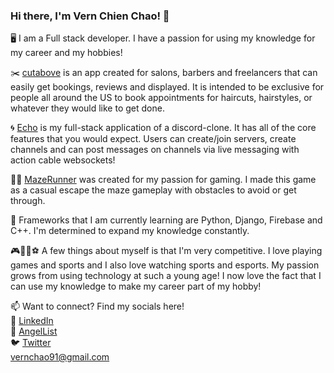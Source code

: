 ### Hi there, I'm Vern Chien Chao! 👋
🖥️ I am a Full stack developer. I have a passion for using my knowledge for my career and my hobbies!

✂️ [cutabove](https://pacific-sea-61217.herokuapp.com/#/) is an app created for salons, barbers and freelancers that can easily get bookings, reviews and displayed. It is intended to be exclusive for people all around the US to book appointments for haircuts, hairstyles, or whatever they would like to get done.

🌀 [Echo](https://echo-discordclone.herokuapp.com/#/) is my full-stack application of a discord-clone. It has all of the core features that you would expect. Users can create/join servers, create channels and can post messages on channels via live messaging with action cable websockets!

🏃‍♂️ [MazeRunner](https://vernchao91.github.io/Maze_Runner/) was created for my passion for gaming. I made this game as a casual escape the maze gameplay with obstacles to avoid or get through.

🌱 Frameworks that I am currently learning are Python, Django, Firebase and C++. I'm determined to expand my knowledge constantly.

🎮🏀🏈⚽ A few things about myself is that I'm very competitive. I love playing games and sports and I also love watching sports and esports. My passion grows from using technology at such a young age! I now love the fact that I can use my knowledge to make my career part of my hobby!

📫 Want to connect? Find my socials here!
<br>
🔗 [LinkedIn](www.linkedin.com/in/vern-chao-a8201a1ba)
<br>
👼 [AngelList](www.angel.co/u/vern-chien-chao)
<br>
🐦 [Twitter](www.twitter.com/vernchao91)
<br>
vernchao91@gmail.com


<!--
**vernchao91/vernchao91** is a ✨ _special_ ✨ repository because its `README.md` (this file) appears on your GitHub profile.

Here are some ideas to get you started:

- 🔭 I’m currently working on ...
- 🌱 I’m currently learning ...
- 👯 I’m looking to collaborate on ...
- 🤔 I’m looking for help with ...
- 💬 Ask me about ...
- 📫 How to reach me: ...
- 😄 Pronouns: ...
- ⚡ Fun fact: ...
-->
